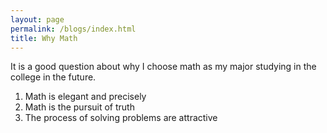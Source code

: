 ```yaml
---
layout: page
permalink: /blogs/index.html
title: Why Math
---
```


It is a good question about why I choose math as my major studying in the college in the future.

1. Math is elegant and precisely
2. Math is the pursuit of truth 
3. The process of solving problems are attractive

